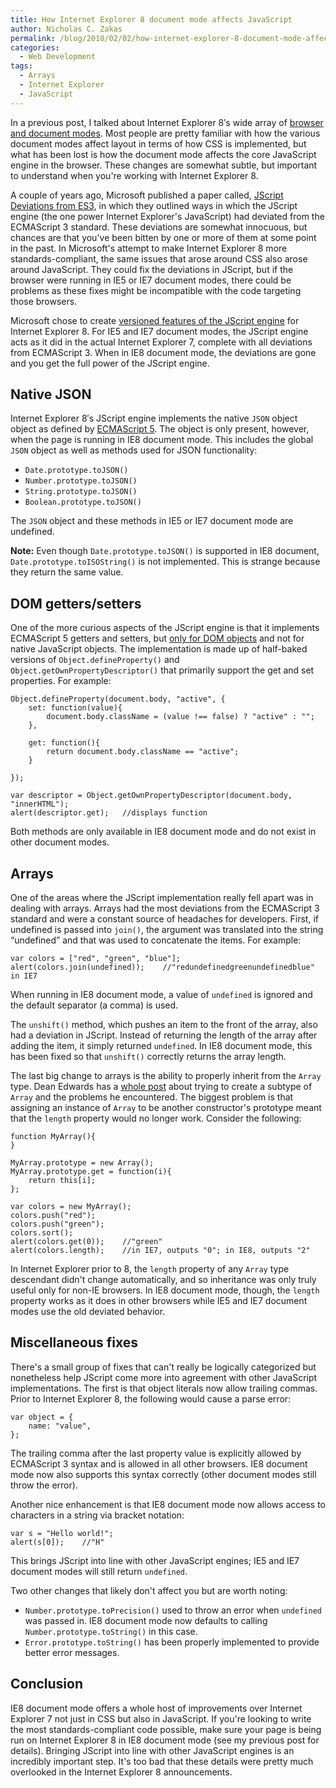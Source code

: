 ```yaml
---
title: How Internet Explorer 8 document mode affects JavaScript
author: Nicholas C. Zakas
permalink: /blog/2010/02/02/how-internet-explorer-8-document-mode-affects-javascript/
categories:
  - Web Development
tags:
  - Arrays
  - Internet Explorer
  - JavaScript
---
```

In a previous post, I talked about Internet Explorer 8&#8242;s wide array of [browser and document modes][1]. Most people are pretty familiar with how the various document modes affect layout in terms of how CSS is implemented, but what has been lost is how the document mode affects the core JavaScript engine in the browser. These changes are somewhat subtle, but important to understand when you're working with Internet Explorer 8.

A couple of years ago, Microsoft published a paper called, [JScript Deviations from ES3][2], in which they outlined ways in which the JScript engine (the one power Internet Explorer's JavaScript) had deviated from the ECMAScript 3 standard. These deviations are somewhat innocuous, but chances are that you've been bitten by one or more of them at some point in the past. In Microsoft's attempt to make Internet Explorer 8 more standards-compliant, the same issues that arose around CSS also arose around JavaScript. They could fix the deviations in JScript, but if the browser were running in IE5 or IE7 document modes, there could be problems as these fixes might be incompatible with the code targeting those browsers.

Microsoft chose to create [versioned features of the JScript engine][3] for Internet Explorer 8. For IE5 and IE7 document modes, the JScript engine acts as it did in the actual Internet Explorer 7, complete with all deviations from ECMAScript 3. When in IE8 document mode, the deviations are gone and you get the full power of the JScript engine.

## Native JSON

Internet Explorer 8&#8242;s JScript engine implements the native `JSON` object object as defined by [ECMAScript 5][4]. The object is only present, however, when the page is running in IE8 document mode. This includes the global `JSON` object as well as methods used for JSON functionality:

  * `Date.prototype.toJSON()`
  * `Number.prototype.toJSON()`
  * `String.prototype.toJSON()`
  * `Boolean.prototype.toJSON()`

The `JSON` object and these methods in IE5 or IE7 document mode are undefined.

**Note:** Even though `Date.prototype.toJSON()` is supported in IE8 document, `Date.prototype.toISOString()` is not implemented. This is strange because they return the same value.

## DOM getters/setters

One of the more curious aspects of the JScript engine is that it implements ECMAScript 5 getters and setters, but [only for DOM objects][5] and not for native JavaScript objects. The implementation is made up of half-baked versions of `Object.defineProperty()` and `Object.getOwnPropertyDescriptor()` that primarily support the get and set properties. For example:

    Object.defineProperty(document.body, "active", {
        set: function(value){
            document.body.className = (value !== false) ? "active" : "";
        },
    
        get: function(){
            return document.body.className == "active";
        }
    
    });
    
    var descriptor = Object.getOwnPropertyDescriptor(document.body, "innerHTML");
    alert(descriptor.get);   //displays function

Both methods are only available in IE8 document mode and do not exist in other document modes.

## Arrays

One of the areas where the JScript implementation really fell apart was in dealing with arrays. Arrays had the most deviations from the ECMAScript 3 standard and were a constant source of headaches for developers. First, if undefined is passed into `join()`, the argument was translated into the string &#8220;undefined&#8221; and that was used to concatenate the items. For example:

    var colors = ["red", "green", "blue"];
    alert(colors.join(undefined));    //"redundefinedgreenundefinedblue" in IE7

When running in IE8 document mode, a value of `undefined` is ignored and the default separator (a comma) is used.

The `unshift()` method, which pushes an item to the front of the array, also had a deviation in JScript. Instead of returning the length of the array after adding the item, it simply returned `undefined`. In IE8 document mode, this has been fixed so that `unshift()` correctly returns the array length.

The last big change to arrays is the ability to properly inherit from the `Array` type. Dean Edwards has a [whole post][6] about trying to create a subtype of `Array` and the problems he encountered. The biggest problem is that assigning an instance of `Array` to be another constructor's prototype meant that the `length` property would no longer work. Consider the following:

    function MyArray(){
    }
    
    MyArray.prototype = new Array();
    MyArray.prototype.get = function(i){
        return this[i];
    };
    
    var colors = new MyArray();
    colors.push("red");
    colors.push("green");
    colors.sort();
    alert(colors.get(0));    //"green"
    alert(colors.length);    //in IE7, outputs "0"; in IE8, outputs "2"

In Internet Explorer prior to 8, the `length` property of any `Array` type descendant didn't change automatically, and so inheritance was only truly useful only for non-IE browsers. In IE8 document mode, though, the `length` property works as it does in other browsers while IE5 and IE7 document modes use the old deviated behavior.

## Miscellaneous fixes

There's a small group of fixes that can't really be logically categorized but nonetheless help JScript come more into agreement with other JavaScript implementations. The first is that object literals now allow trailing commas. Prior to Internet Explorer 8, the following would cause a parse error:

    var object = {
        name: "value",
    };

The trailing comma after the last property value is explicitly allowed by ECMAScript 3 syntax and is allowed in all other browsers. IE8 document mode now also supports this syntax correctly (other document modes still throw the error).

Another nice enhancement is that IE8 document mode now allows access to characters in a string via bracket notation:

    var s = "Hello world!";
    alert(s[0]);    //"H"

This brings JScript into line with other JavaScript engines; IE5 and IE7 document modes will still return `undefined`.

Two other changes that likely don't affect you but are worth noting:

  * `Number.prototype.toPrecision()` used to throw an error when `undefined` was passed in. IE8 document mode now defaults to calling `Number.prototype.toString()` in this case.
  * `Error.prototype.toString()` has been properly implemented to provide better error messages.

## Conclusion

IE8 document mode offers a whole host of improvements over Internet Explorer 7 not just in CSS but also in JavaScript. If you're looking to write the most standards-compliant code possible, make sure your page is being run on Internet Explorer 8 in IE8 document mode (see my previous post for details). Bringing JScript into line with other JavaScript engines is an incredibly important step. It's too bad that these details were pretty much overlooked in the Internet Explorer 8 announcements.

 [1]: https://humanwhocodes.com/blog/2010/01/19/internet-explorer-8-document-and-browser-modes/
 [2]: http://wiki.ecmascript.org/lib/exe/fetch.php?id=resources%3Aresources&cache=cache&media=resources:jscriptdeviationsfromes3.pdf
 [3]: http://blogs.msdn.com/jscript/archive/2009/04/17/versioning-language-features-in-jscript.aspx
 [4]: http://www.ecma-international.org/publications/standards/Ecma-262.htm
 [5]: http://msdn.microsoft.com/en-us/library/dd229916%28VS.85%29.aspx
 [6]: http://dean.edwards.name/weblog/2006/11/hooray/
